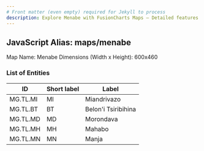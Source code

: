 ```yaml
---
# Front matter (even empty) required for Jekyll to process
description: Explore Menabe with FusionCharts Maps – Detailed features for seamless integration. Try now & enhance your data visualization today! 
---
```


## JavaScript Alias: maps/menabe

Map Name: Menabe
Dimensions (Width x Height): 600x460

### List of Entities

ID | Short label | Label
---|---|---|
MG.TL.MI|MI|Miandrivazo
MG.TL.BT|BT|Belon\'i Tsiribihina
MG.TL.MD|MD|Morondava
MG.TL.MH|MH|Mahabo
MG.TL.MN|MN|Manja
